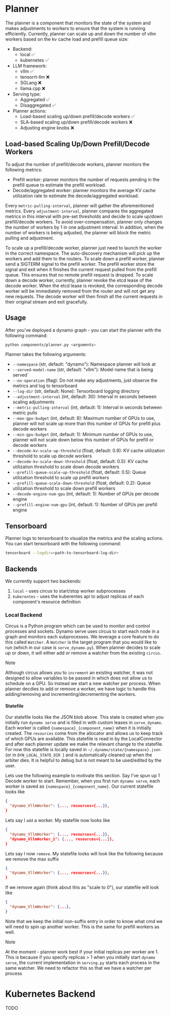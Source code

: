 <!--
SPDX-FileCopyrightText: Copyright (c) 2024-2025 NVIDIA CORPORATION & AFFILIATES. All rights reserved.
SPDX-License-Identifier: Apache-2.0

Licensed under the Apache License, Version 2.0 (the "License");
you may not use this file except in compliance with the License.
You may obtain a copy of the License at

https://www.apache.org/licenses/LICENSE-2.0

Unless required by applicable law or agreed to in writing, software
distributed under the License is distributed on an "AS IS" BASIS,
WITHOUT WARRANTIES OR CONDITIONS OF ANY KIND, either express or implied.
See the License for the specific language governing permissions and
limitations under the License.
-->

# Planner

The planner is a component that monitors the state of the system and makes adjustments to workers to ensure that the system is running efficiently. Currently, planner can scale up and down the number of vllm workers based on the kv cache load and prefill queue size:
* Backend:
  * local ✅
  * kubernetes ✅
* LLM framework:
  * vllm ✅
  * tensorrt-llm ❌
  * SGLang ❌
  * llama.cpp ❌
* Serving type:
  * Aggregated ✅
  * Disaggregated ✅
* Planner actions:
  * Load-based scaling up/down prefill/decode workers ✅
  * SLA-based scaling up/down prefill/decode workers ❌
  * Adjusting engine knobs ❌
  
## Load-based Scaling Up/Down Prefill/Decode Workers

To adjust the number of prefill/decode workers, planner monitors the following metrics:
* Prefill worker: planner monitors the number of requests pending in the prefill queue to estimate the prefill workload.
* Decode/aggregated worker: planner monitors the average KV cache utilization rate to estimate the decode/aggregated workload.

Every `metric-pulling-interval`, planner will gather the aforementioned metrics. Every `adjustment-interval`, planner compares the aggregated metrics in this interval with pre-set thresholds and decide to scale up/down prefill/decode workers. To avoid over-compensation, planner only changes the number of workers by 1 in one adjustment interval. In addition, when the number of workers is being adjusted, the planner will block the metric pulling and adjustment.

To scale up a prefill/decode worker, planner just need to launch the worker in the correct namespace. The auto-discovery mechanism will pick up the workers and add them to the routers. To scale down a prefill worker, planner send a SIGTERM signal to the prefill worker. The prefill worker store the signal and exit when it finishes the current request pulled from the prefill queue. This ensures that no remote prefill request is dropped. To scale down a decode worker, currently, planner revoke the etcd lease of the decode worker. When the etcd lease is revoked, the corresponding decode worker will be immediately removed from the router and will not get any new requests. The decode worker will then finish all the current requests in their original stream and exit gracefully.

## Usage
After you've deployed a dynamo graph - you can start the planner with the following command:
```bash
python components/planner.py <arguments>
```

Planner takes the following arguments:
* `--namespace` (str, default: "dynamo"): Namespace planner will look at
* `--served-model-name` (str, default: "vllm"): Model name that is being served` 
* `--no-operation` (flag): Do not make any adjustments, just observe the metrics and log to tensorboard
* `--log-dir` (str, default: None): Tensorboard logging directory
* `--adjustment-interval` (int, default: 30): Interval in seconds between scaling adjustments
* `--metric-pulling-interval` (int, default: 1): Interval in seconds between metric pulls
* `--max-gpu-budget` (int, default: 8): Maximum number of GPUs to use, planner will not scale up more than this number of GPUs for prefill plus decode workers
* `--min-gpu-budget` (int, default: 1): Minimum number of GPUs to use, planner will not scale down below this number of GPUs for prefill or decode workers
* `--decode-kv-scale-up-threshold` (float, default: 0.9): KV cache utilization threshold to scale up decode workers
* `--decode-kv-scale-down-threshold` (float, default: 0.5): KV cache utilization threshold to scale down decode workers
* `--prefill-queue-scale-up-threshold` (float, default: 0.5): Queue utilization threshold to scale up prefill workers
* `--prefill-queue-scale-down-threshold` (float, default: 0.2): Queue utilization threshold to scale down prefill workers
* `--decode-engine-num-gpu` (int, default: 1): Number of GPUs per decode engine
* `--prefill-engine-num-gpu` (int, default: 1): Number of GPUs per prefill engine

## Tensorboard

Planner logs to tensorboard to visualize the metrics and the scaling actions. You can start tensorboard with the following command:
```bash
tensorboard --logdir=<path-to-tensorboard-log-dir>
```

## Backends
We currently support two backends:
1. `local` - uses circus to start/stop worker subprocesses
2. `kuberentes` - uses the kuberentes api to adjust replicas of each component's resource definition

### Local Backend

Circus is a Python program which can be used to monitor and control processes and sockets. Dynamo serve uses circus to start each node in a graph and monitors each subprocesses. We leverage a core feature to do this called `Watcher`. A `Watcher` is the target program that you would like to run (which in our case is `serve_dynamo.py`). When planner decides to scale up or down, it will either add or remove a watcher from the existing `circus`. 

> [!NOTE]
> Although circus allows you to `increment` an existing watcher, it was not designed to allow variables to be passed in which does not allow us to schedule on a GPU. So instead we start a new watcher per process. When planner decdies to add or remove a worker, we have logic to handle this adding/removing and incrementing/decrementing the workers.

#### Statefile

Our statefile looks like the JSON blob above. This state is created when you initially run `dynamo serve` and is filled in with custom leases in `serve_dynamo`. Each worker is called `{namespace}_{component_name}` when it is initially created. The `resources` come from the allocator and allows us to keep track of which GPUs are available. This statefile is read in by the LocalConnector and after each planner update we make the relevant change to the statefile. For now this statefile is locally saved in `~/.dynamo/state/{namespace}.json` (or in `DYN_LOCAL_STATE_DIR `) and is automatically cleaned up when the arbiter dies. It is helpful to debug but is not meant to be used/edited by the user. 

Lets use the following example to motivate this section. Say I've spun up 1 Decode worker to start. Remember, when you first run `dynamo serve`, each worker is saved as `{namespace}_{component_name}`. Our current statefile looks like 

```json
{
  "dynamo_VllmWorker": {..., resources={...}},
}
```

Lets say I `add` a worker. My statefile now looks like 

```json
{
  "dynamo_VllmWorker": {..., resources={...}},
  "dynamo_VllmWorker_1": {..., resources={...}},
}
```

Lets say I now `remove`. My statefile looks will look like the following because we remove the max suffix

```json
{
  "dynamo_VllmWorker": {..., resources={...}},
}
```

If we remove again (think about this as "scale to 0"), our statefile will look like

```json
{
  "dynamo_VllmWorker": {...},
}
```

Note that we keep the initial non-suffix entry in order to know what cmd we will need to spin up another worker. This is the same for prefill workers as well.

> [!NOTE]
> At the moment - planner work best if your initial replicas per worker are 1. This is because if you specify replicas > 1 when you initially start `dynamo serve`, the current implementation in `serving.py` starts each process in the same watcher. We need to refactor this so that we have a watcher per process
 

# Kubernetes Backend

TODO

